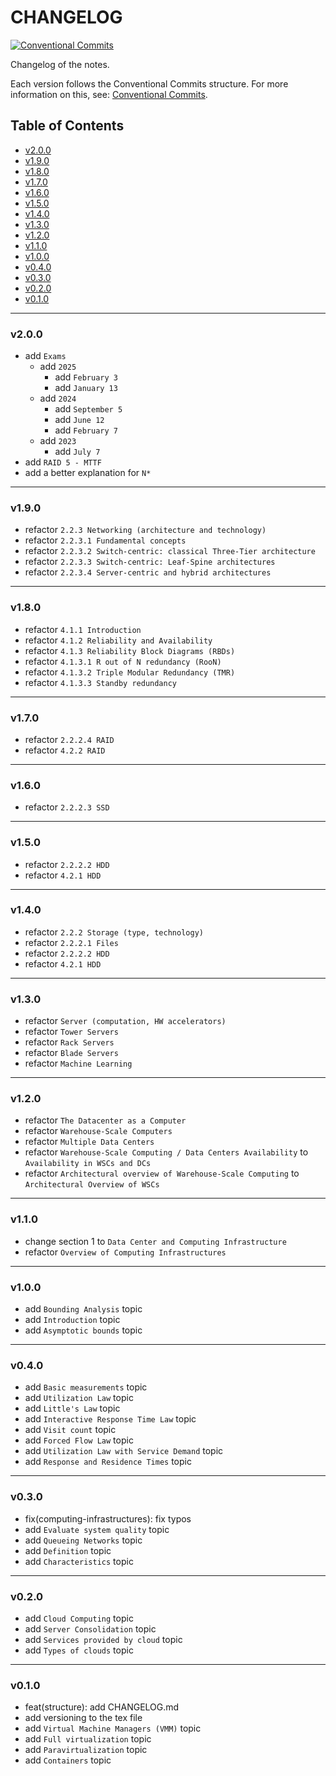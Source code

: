 <h1>CHANGELOG</h1>

[![Conventional Commits](https://img.shields.io/badge/Conventional%20Commits-1.0.0-%23FE5196?logo=conventionalcommits&logoColor=white)](https://conventionalcommits.org)

Changelog of the notes.

Each version follows the Conventional Commits structure. For more information on this, see: [Conventional Commits](https://www.conventionalcommits.org/en/v1.0.0/).


<h2>Table of Contents</h2>

- [v2.0.0](#v200)
- [v1.9.0](#v190)
- [v1.8.0](#v180)
- [v1.7.0](#v170)
- [v1.6.0](#v160)
- [v1.5.0](#v150)
- [v1.4.0](#v140)
- [v1.3.0](#v130)
- [v1.2.0](#v120)
- [v1.1.0](#v110)
- [v1.0.0](#v100)
- [v0.4.0](#v040)
- [v0.3.0](#v030)
- [v0.2.0](#v020)
- [v0.1.0](#v010)

--------------------

### v2.0.0

- add `Exams`
  - add `2025`
    - add `February 3`
    - add `January 13`
  - add `2024`
    - add `September 5`
    - add `June 12`
    - add `February 7`
  - add `2023`
    - add `July 7`
- add `RAID 5 - MTTF`
- add a better explanation for `N*`

--------------------

### v1.9.0

- refactor `2.2.3 Networking (architecture and technology)`
- refactor `2.2.3.1 Fundamental concepts`
- refactor `2.2.3.2 Switch-centric: classical Three-Tier architecture`
- refactor `2.2.3.3 Switch-centric: Leaf-Spine architectures`
- refactor `2.2.3.4 Server-centric and hybrid architectures`

--------------------

### v1.8.0

- refactor `4.1.1 Introduction`
- refactor `4.1.2 Reliability and Availability`
- refactor `4.1.3 Reliability Block Diagrams (RBDs)`
- refactor `4.1.3.1 R out of N redundancy (RooN)`
- refactor `4.1.3.2 Triple Modular Redundancy (TMR)`
- refactor `4.1.3.3 Standby redundancy`

--------------------

### v1.7.0

- refactor `2.2.2.4 RAID`
- refactor `4.2.2 RAID`

--------------------

### v1.6.0

- refactor `2.2.2.3 SSD`

--------------------

### v1.5.0

- refactor `2.2.2.2 HDD`
- refactor `4.2.1 HDD`

--------------------

### v1.4.0

- refactor `2.2.2 Storage (type, technology)`
- refactor `2.2.2.1 Files`
- refactor `2.2.2.2 HDD`
- refactor `4.2.1 HDD`

--------------------

### v1.3.0

- refactor `Server (computation, HW accelerators)`
- refactor `Tower Servers`
- refactor `Rack Servers`
- refactor `Blade Servers`
- refactor `Machine Learning`

--------------------

### v1.2.0

- refactor `The Datacenter as a Computer`
- refactor `Warehouse-Scale Computers`
- refactor `Multiple Data Centers`
- refactor `Warehouse-Scale Computing / Data Centers Availability` to `Availability in WSCs and DCs`
- refactor `Architectural overview of Warehouse-Scale Computing` to `Architectural Overview of WSCs`

--------------------

### v1.1.0

- change section 1 to `Data Center and Computing Infrastructure`
- refactor `Overview of Computing Infrastructures`

--------------------

### v1.0.0

- add `Bounding Analysis` topic
- add `Introduction` topic
- add `Asymptotic bounds` topic

--------------------

### v0.4.0

- add `Basic measurements` topic
- add `Utilization Law` topic
- add `Little's Law` topic
- add `Interactive Response Time Law` topic
- add `Visit count` topic
- add `Forced Flow Law` topic
- add `Utilization Law with Service Demand` topic
- add `Response and Residence Times` topic

--------------------

### v0.3.0

- fix(computing-infrastructures): fix typos
- add `Evaluate system quality` topic
- add `Queueing Networks` topic
- add `Definition` topic
- add `Characteristics` topic

--------------------

### v0.2.0

- add `Cloud Computing` topic
- add `Server Consolidation` topic
- add `Services provided by cloud` topic
- add `Types of clouds` topic

--------------------

### v0.1.0

- feat(structure): add CHANGELOG.md
- add versioning to the tex file
- add `Virtual Machine Managers (VMM)` topic
- add `Full virtualization` topic
- add `Paravirtualization` topic
- add `Containers` topic

